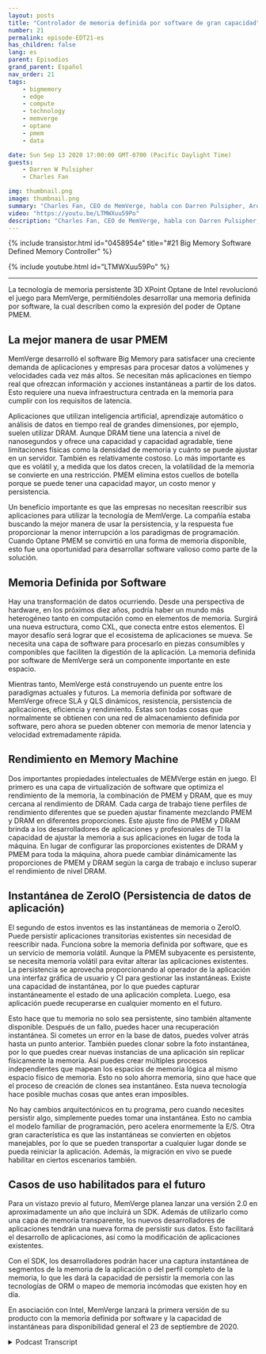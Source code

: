 ```yaml
---
layout: posts
title: "Controlador de memoria definida por software de gran capacidad"
number: 21
permalink: episode-EDT21-es
has_children: false
lang: es
parent: Episodios
grand_parent: Español
nav_order: 21
tags:
    - bigmemory
    - edge
    - compute
    - technology
    - memverge
    - optane
    - pmem
    - data

date: Sun Sep 13 2020 17:00:00 GMT-0700 (Pacific Daylight Time)
guests:
    - Darren W Pulsipher
    - Charles Fan

img: thumbnail.png
image: thumbnail.png
summary: "Charles Fan, CEO de MemVerge, habla con Darren Pulsipher, Arquitecto Jefe de Soluciones, Sector Público, Intel, sobre su nueva tecnología, los controladores de memoria definidos por software Big Memory. La tecnología utiliza la memoria persistente Intel 3D XPoint Optane para cerrar eficientemente la brecha entre las arquitecturas actuales y futuras, al mismo tiempo que proporciona una mayor capacidad, menor costo y persistencia."
video: "https://youtu.be/LTMWXuu59Po"
description: "Charles Fan, CEO de MemVerge, habla con Darren Pulsipher, Arquitecto Jefe de Soluciones, Sector Público, Intel, sobre su nueva tecnología, los controladores de memoria definidos por software Big Memory. La tecnología utiliza la memoria persistente Intel 3D XPoint Optane para cerrar eficientemente la brecha entre las arquitecturas actuales y futuras, al mismo tiempo que proporciona una mayor capacidad, menor costo y persistencia."
---
```


<div>
{% include transistor.html id="0458954e" title="#21 Big Memory Software Defined Memory Controller" %}

{% include youtube.html id="LTMWXuu59Po" %}
</div>

---

La tecnología de memoria persistente 3D XPoint Optane de Intel revolucionó el juego para MemVerge, permitiéndoles desarrollar una memoria definida por software, la cual describen como la expresión del poder de Optane PMEM.

## La mejor manera de usar PMEM

MemVerge desarrolló el software Big Memory para satisfacer una creciente demanda de aplicaciones y empresas para procesar datos a volúmenes y velocidades cada vez más altos. Se necesitan más aplicaciones en tiempo real que ofrezcan información y acciones instantáneas a partir de los datos. Esto requiere una nueva infraestructura centrada en la memoria para cumplir con los requisitos de latencia.

Aplicaciones que utilizan inteligencia artificial, aprendizaje automático o análisis de datos en tiempo real de grandes dimensiones, por ejemplo, suelen utilizar DRAM. Aunque DRAM tiene una latencia a nivel de nanosegundos y ofrece una capacidad y capacidad agradable, tiene limitaciones físicas como la densidad de memoria y cuánto se puede ajustar en un servidor. También es relativamente costoso. Lo más importante es que es volátil y, a medida que los datos crecen, la volatilidad de la memoria se convierte en una restricción. PMEM elimina estos cuellos de botella porque se puede tener una capacidad mayor, un costo menor y persistencia.

Un beneficio importante es que las empresas no necesitan reescribir sus aplicaciones para utilizar la tecnología de MemVerge. La compañía estaba buscando la mejor manera de usar la persistencia, y la respuesta fue proporcionar la menor interrupción a los paradigmas de programación. Cuando Optane PMEM se convirtió en una forma de memoria disponible, esto fue una oportunidad para desarrollar software valioso como parte de la solución.

## Memoria Definida por Software

Hay una transformación de datos ocurriendo. Desde una perspectiva de hardware, en los próximos diez años, podría haber un mundo más heterogéneo tanto en computación como en elementos de memoria. Surgirá una nueva estructura, como CXL, que conecta entre estos elementos. El mayor desafío será lograr que el ecosistema de aplicaciones se mueva. Se necesita una capa de software para procesarlo en piezas consumibles y componibles que faciliten la digestión de la aplicación. La memoria definida por software de MemVerge será un componente importante en este espacio.

Mientras tanto, MemVerge está construyendo un puente entre los paradigmas actuales y futuros. La memoria definida por software de MemVerge ofrece SLA y QLS dinámicos, resistencia, persistencia de aplicaciones, eficiencia y rendimiento. Estas son todas cosas que normalmente se obtienen con una red de almacenamiento definida por software, pero ahora se pueden obtener con memoria de menor latencia y velocidad extremadamente rápida.

## Rendimiento en Memory Machine

Dos importantes propiedades intelectuales de MEMVerge están en juego. El primero es una capa de virtualización de software que optimiza el rendimiento de la memoria, la combinación de PMEM y DRAM, que es muy cercana al rendimiento de DRAM. Cada carga de trabajo tiene perfiles de rendimiento diferentes que se pueden ajustar finamente mezclando PMEM y DRAM en diferentes proporciones. Este ajuste fino de PMEM y DRAM brinda a los desarrolladores de aplicaciones y profesionales de TI la capacidad de ajustar la memoria a sus aplicaciones en lugar de toda la máquina. En lugar de configurar las proporciones existentes de DRAM y PMEM para toda la máquina, ahora puede cambiar dinámicamente las proporciones de PMEM y DRAM según la carga de trabajo e incluso superar el rendimiento de nivel DRAM.

## Instantánea de ZeroIO (Persistencia de datos de aplicación)

El segundo de estos inventos es las instantáneas de memoria o ZeroIO. Puede persistir aplicaciones transitorias existentes sin necesidad de reescribir nada. Funciona sobre la memoria definida por software, que es un servicio de memoria volátil. Aunque la PMEM subyacente es persistente, se necesita memoria volátil para evitar alterar las aplicaciones existentes. La persistencia se aprovecha proporcionando al operador de la aplicación una interfaz gráfica de usuario y CI para gestionar las instantáneas. Existe una capacidad de instantánea, por lo que puedes capturar instantáneamente el estado de una aplicación completa. Luego, esa aplicación puede recuperarse en cualquier momento en el futuro.

Esto hace que tu memoria no solo sea persistente, sino también altamente disponible. Después de un fallo, puedes hacer una recuperación instantánea. Si cometes un error en la base de datos, puedes volver atrás hasta un punto anterior. También puedes clonar sobre la foto instantánea, por lo que puedes crear nuevas instancias de una aplicación sin replicar físicamente la memoria. Así puedes crear múltiples procesos independientes que mapean los espacios de memoria lógica al mismo espacio físico de memoria. Esto no solo ahorra memoria, sino que hace que el proceso de creación de clones sea instantáneo. Esta nueva tecnología hace posible muchas cosas que antes eran imposibles.

No hay cambios arquitectónicos en tu programa, pero cuando necesites persistir algo, simplemente puedes tomar una instantánea. Esto no cambia el modelo familiar de programación, pero acelera enormemente la E/S. Otra gran característica es que las instantáneas se convierten en objetos manejables, por lo que se pueden transportar a cualquier lugar donde se pueda reiniciar la aplicación. Además, la migración en vivo se puede habilitar en ciertos escenarios también.

## Casos de uso habilitados para el futuro

Para un vistazo previo al futuro, MemVerge planea lanzar una versión 2.0 en aproximadamente un año que incluirá un SDK. Además de utilizarlo como una capa de memoria transparente, los nuevos desarrolladores de aplicaciones tendrán una nueva forma de persistir sus datos. Esto facilitará el desarrollo de aplicaciones, así como la modificación de aplicaciones existentes.

Con el SDK, los desarrolladores podrán hacer una captura instantánea de segmentos de la memoria de la aplicación o del perfil completo de la memoria, lo que les dará la capacidad de persistir la memoria con las tecnologías de ORM o mapeo de memoria incómodas que existen hoy en día.

En asociación con Intel, MemVerge lanzará la primera versión de su producto con la memoria definida por software y la capacidad de instantáneas para disponibilidad general el 23 de septiembre de 2020.



<details>
<summary> Podcast Transcript </summary>

<p></p>

</details>
